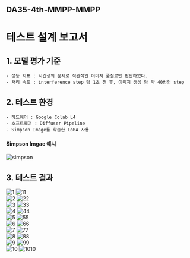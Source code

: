 ## DA35-4th-MMPP-MMPP
# 테스트 설계 보고서

## 1. 모델 평가 기준
    - 성능 지표 : 시간상의 문제로 직관적인 이미지 품질로만 판단하였다.
    - 처리 속도 : interference step 당 1초 전 후, 이미지 생성 당 약 40번의 step

## 2. 테스트 환경
    - 하드웨어 : Google Colab L4
    - 소프트웨어 : Diffuser Pipeline
    - Simpson Image를 학습한 LoRA 사용

#### Simpson Imgae 예시 
![simpson](./img/simpson.jpg)<br>

## 3. 테스트 결과

![1](./img/test_img/1.jpg)
![11](./img/test_img/1.jpg)
<br>
![2](./img/test_img/2.jpg)
![22](./img/test_img/1.jpg)
<br>
![3](./img/test_img/3.jpg)
![33](./img/test_img/1.jpg)
<br>
![4](./img/test_img/4.jpg)
![44](./img/test_img/1.jpg)
<br>
![5](./img/test_img/5.jpg)
![55](./img/test_img/1.jpg)
<br>
![6](./img/test_img/6.jpg)
![66](./img/test_img/1.jpg)
<br>
![7](./img/test_img/7.jpg)
![77](./img/test_img/1.jpg)
<br>
![8](./img/test_img/8.jpg)
![88](./img/test_img/1.jpg)
<br>
![9](./img/test_img/9.jpg)
![99](./img/test_img/1.jpg)
<br>
![10](./img/test_img/10.jpg)
![1010](./img/test_img/1.jpg)

